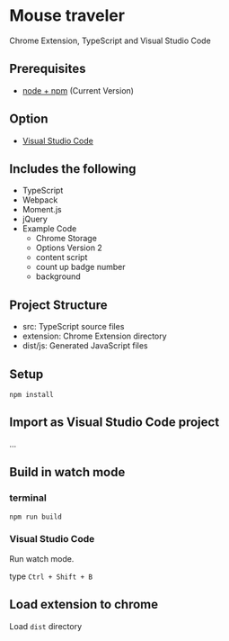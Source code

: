 # Mouse traveler

Chrome Extension, TypeScript and Visual Studio Code

## Prerequisites

* [node + npm](https://nodejs.org/) (Current Version)

## Option

* [Visual Studio Code](https://code.visualstudio.com/)

## Includes the following

* TypeScript
* Webpack
* Moment.js
* jQuery
* Example Code
    * Chrome Storage
    * Options Version 2
    * content script
    * count up badge number
    * background

## Project Structure

* src: TypeScript source files
* extension: Chrome Extension directory
* dist/js: Generated JavaScript files

## Setup

```
npm install
```

## Import as Visual Studio Code project

...

## Build in watch mode

### terminal

```
npm run build
```

### Visual Studio Code

Run watch mode.

type `Ctrl + Shift + B`

## Load extension to chrome

Load `dist` directory

